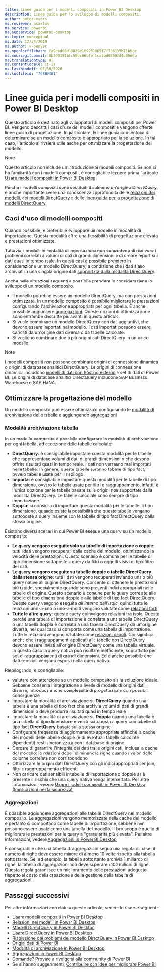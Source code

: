 ```yaml
---
title: Linee guida per i modelli compositi in Power BI Desktop
description: Linee guida per lo sviluppo di modelli compositi.
author: peter-myers
ms.reviewer: asaxton
ms.service: powerbi
ms.subservice: powerbi-desktop
ms.topic: conceptual
ms.date: 12/24/2019
ms.author: v-pemyer
ms.openlocfilehash: fa9ecd66d30839e169252065f7f736189b71b6ce
ms.sourcegitcommit: 8b300151b5c59bc66bfef1ca2ad08593d4d05d6a
ms.translationtype: HT
ms.contentlocale: it-IT
ms.lasthandoff: 01/30/2020
ms.locfileid: "76889481"
---
```

# <a name="composite-model-guidance-in-power-bi-desktop"></a>Linee guida per i modelli compositi in Power BI Desktop

Questo articolo è destinato agli sviluppatori di modelli compositi per Power BI. Vengono descritti i casi d'uso dei modelli compositi e vengono offerte linee guida di progettazione. In particolare, le linee guida consentono di determinare se un modello composito è appropriato per la soluzione. In tal caso, l'articolo si rivelerà utile anche per ottimizzare la progettazione del modello.

> [!NOTE]
> Questo articolo non include un'introduzione ai modelli compositi. Se non si ha familiarità con i modelli compositi, è consigliabile leggere prima l'articolo [Usare modelli compositi in Power BI Desktop](../desktop-composite-models.md).
>
> Poiché i modelli compositi sono costituiti da almeno un'origine DirectQuery, è anche importante avere una conoscenza approfondita delle [relazioni dei modelli](../desktop-relationships-understand.md), dei [modelli DirectQuery](../desktop-directquery-about.md) e delle [linee guida per la progettazione di modelli DirectQuery](directquery-model-guidance.md).

## <a name="composite-model-use-cases"></a>Casi d'uso di modelli compositi

Quando possibile, è preferibile sviluppare un modello in modalità di importazione. Questa modalità offre una flessibilità di progettazione elevata e prestazioni ottimizzate.

Tuttavia, i modelli in modalità di importazione non consentono di risolvere i problemi correlati a volumi di dati di grandi dimensioni o di creare report sui dati quasi in tempo reale. In questi casi è possibile prendere in considerazione un modello DirectQuery, a condizione che i dati siano archiviati in una singola origine dati [supportata dalla modalità DirectQuery](../power-bi-data-sources.md).

Anche nelle situazioni seguenti è possibile prendere in considerazione lo sviluppo di un modello composito.

- Il modello potrebbe essere un modello DirectQuery, ma con prestazioni ottimizzate. In un modello composito è possibile migliorare le prestazioni configurando l'archiviazione appropriata per ogni tabella. È anche possibile aggiungere [aggregazioni](../desktop-aggregations.md). Queste opzioni di ottimizzazione sono entrambe descritte più avanti in questo articolo.
- Si vuole combinare un modello DirectQuery con dati aggiuntivi, che devono essere importati nel modello. I dati importati possono essere caricati da un'origine dati diversa o da tabelle calcolate.
- Si vogliono combinare due o più origini dati DirectQuery in un unico modello.

> [!NOTE]
> I modelli compositi non possono combinare origini di connessione dinamica o origini di database analitici DirectQuery. Le origini di connessione dinamica includono [modelli di dati con hosting esterno](../service-datasets-understand.md#external-hosted-models) e set di dati di Power BI. Le origini di database analitici DirectQuery includono SAP Business Warehouse e SAP HANA.

## <a name="optimize-model-design"></a>Ottimizzare la progettazione del modello

Un modello composito può essere ottimizzato configurando le [modalità di archiviazione](../desktop-storage-mode.md) delle tabelle e aggiungendo [aggregazioni](../desktop-aggregations.md).

### <a name="table-storage-mode"></a>Modalità archiviazione tabella

In un modello composito è possibile configurare la modalità di archiviazione per ogni tabella, ad eccezione delle tabelle calcolate:

- **DirectQuery**: è consigliabile impostare questa modalità per le tabelle che rappresentano volumi di dati di grandi dimensioni o che devono offrire risultati quasi in tempo reale. I dati non verranno mai importati nelle tabelle. In genere, queste tabelle saranno tabelle di tipo fact, ovvero tabelle usate per il riepilogo.
- **Importa**: è consigliabile impostare questa modalità per le tabelle di tipo dimensione, ovvero le tabelle usate per filtri e raggruppamento. Infatti, è l'unica opzione per le tabelle basate sulle origini non supportate dalla modalità DirectQuery. Le tabelle calcolate sono sempre di tipo importazione.
- **Doppia**: si consiglia di impostare questa modalità per le tabelle di tipo dimensione, quando esiste la possibilità che queste tabelle vengano sottoposte a query insieme con le tabelle di tipo fact DirectQuery dalla stessa origine.

Esistono diversi scenari in cui Power BI esegue una query su un modello composito:

- **Le query vengono eseguite solo su tabelle di importazione o doppie**: tutti i dati vengono recuperati dalla cache del modello, ottimizzando la velocità delle prestazioni. Questo scenario è comune per le tabelle di tipo dimensione sottoposte a query da filtri o oggetti visivi di tipo filtro dei dati.
- **Le query vengono eseguite su tabelle doppie o tabelle DirectQuery dalla stessa origine**: tutti i dati vengono recuperati inviando una o più query native all'origine DirectQuery. Consente di ottenere le prestazioni più rapide, specialmente quando sono presenti indici appropriati nelle tabelle di origine. Questo scenario è comune per le query correlate alle tabelle di tipo dimensione doppie e alle tabelle di tipo fact DirectQuery. Queste query vengono eseguite _all'interno dell'isola_, quindi tutte le relazioni uno-a-uno o uno-a-molti vengono valutate come [relazioni forti](../desktop-relationships-understand.md#strong-relationships).
- **Tutte le altre query**: queste query coinvolgono relazioni tra isole. Questo perché una tabella di importazione è correlata a una tabella DirectQuery o una tabella doppia è correlata a una tabella DirectQuery da un'origine diversa, nel qual caso si comporta come una tabella di importazione. Tutte le relazioni vengono valutate come [relazioni deboli](../desktop-relationships-understand.md#weak-relationships). Ciò significa anche che i raggruppamenti applicati alle tabelle non DirectQuery devono essere inviati all'origine DirectQuery come una tabella virtuale. In questo caso la query nativa può risultare inefficiente, soprattutto per set di raggruppamenti di grandi dimensioni. Ed è anche possibile che dati sensibili vengano esposti nella query nativa.

Riepilogando, è consigliabile:

- valutare con attenzione se un modello composito sia la soluzione ideale. Sebbene consenta l'integrazione a livello di modello di origini dati diverse, introduce anche complessità di progettazione con possibili conseguenze
- Impostare la modalità di archiviazione su **DirectQuery** quando una tabella è una tabella di tipo fact che archivia volumi di dati di grandi dimensioni o deve produrre risultati quasi in tempo reale
- Impostare la modalità di archiviazione su **Doppia** quando una tabella è una tabella di tipo dimensione e verrà sottoposta a query con tabelle di tipo fact **DirectQuery** basate sulla stessa origine
- Configurare frequenze di aggiornamento appropriate affinché la cache dei modelli delle tabelle doppie (e di eventuali tabelle calcolate dipendenti) resti sincronizzata con i database di origine
- Cercare di garantire l'integrità dei dati tra le origini dati, inclusa la cache del modello: le relazioni deboli eliminano le righe quando i valori delle colonne correlate non corrispondono
- Ottimizzare le origini dati DirectQuery con gli indici appropriati per join, filtri e raggruppamento efficienti
- Non caricare dati sensibili in tabelle di importazione o doppie se è presente il rischio che una query nativa venga intercettata. Per altre informazioni, vedere [Usare modelli compositi in Power BI Desktop (Implicazioni per la sicurezza)](../desktop-composite-models.md#security-implications)

### <a name="aggregations"></a>Aggregazioni

È possibile aggiungere aggregazioni alle tabelle DirectQuery nel modello composito. Le aggregazioni vengono memorizzate nella cache del modello e pertanto si comportano come tabelle di importazione, sebbene non possano essere usate come una tabella del modello. Il loro scopo è quello di migliorare le prestazioni per le query a "granularità più elevata". Per altre informazioni, vedere [Aggregazioni in Power BI Desktop](../desktop-aggregations.md).

È consigliabile che una tabella di aggregazioni segua una regola di base: il numero di righe deve essere minore di almeno 10 volte rispetto alla tabella sottostante. Se, ad esempio, la tabella sottostante archivia 1 miliardo di righe, la tabella di aggregazioni non deve superare i 100 milioni di righe. Questa regola garantisce un miglioramento delle prestazioni adeguato rispetto al costo della creazione e della gestione della tabella di aggregazioni.

## <a name="next-steps"></a>Passaggi successivi

Per altre informazioni correlate a questo articolo, vedere le risorse seguenti:

- [Usare modelli compositi in Power BI Desktop](../desktop-composite-models.md)
- [Relazioni nei modelli in Power BI Desktop](../desktop-relationships-understand.md)
- [Modelli DirectQuery in Power BI Desktop](../desktop-directquery-about.md)
- [Usare DirectQuery in Power BI Desktop](../desktop-use-directquery.md)
- [Risoluzione dei problemi del modello DirectQuery in Power BI Desktop](../desktop-directquery-troubleshoot.md)
- [Origini dati di Power BI](../power-bi-data-sources.md)
- [Modalità di archiviazione in Power BI Desktop](../desktop-storage-mode.md)
- [Aggregazioni in Power BI Desktop](../desktop-aggregations.md)
- Domande? [Provare a rivolgersi alla community di Power BI](https://community.powerbi.com/)
- Se si hanno suggerimenti, [Contribuire con idee per migliorare Power BI](https://ideas.powerbi.com)
